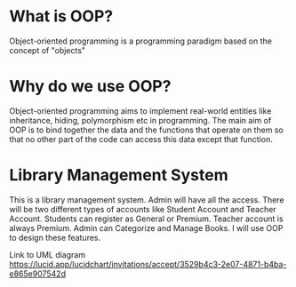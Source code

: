 # What is OOP?
Object-oriented programming is a programming paradigm based on the concept of "objects"
# Why do we use OOP?
Object-oriented programming aims to implement real-world entities like inheritance, hiding, polymorphism etc in programming. The main aim of OOP is to bind together the data and the functions that operate on them so that no other part of the code can access this data except that function.

# Library Management System
This is a library management system. Admin will have all the access. There will be two different types of accounts like Student Account and Teacher Account. Students can register as General or Premium. Teacher account is always Premium. Admin can Categorize and Manage Books. I will use OOP to design these features.

Link to UML diagram
https://lucid.app/lucidchart/invitations/accept/3529b4c3-2e07-4871-b4ba-e865e907542d
